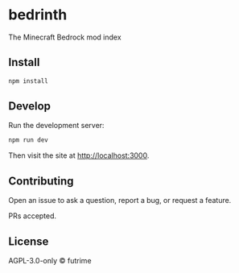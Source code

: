 # bedrinth

The Minecraft Bedrock mod index

## Install

```sh
npm install
```

## Develop

Run the development server:

```sh
npm run dev
```

Then visit the site at <http://localhost:3000>.

## Contributing

Open an issue to ask a question, report a bug, or request a feature.

PRs accepted.

## License

AGPL-3.0-only © futrime
